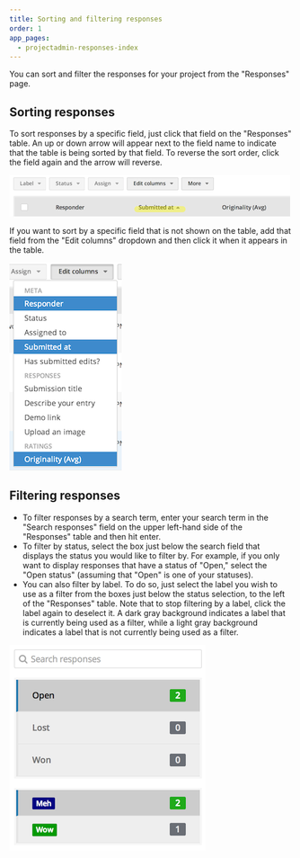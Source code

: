 ```yaml
---
title: Sorting and filtering responses
order: 1
app_pages:
  - projectadmin-responses-index
---
```


You can sort and filter the responses for your project from the "Responses" page.

## Sorting responses

To sort responses by a specific field, just click that field on the "Responses" table. An up or down arrow will appear next to the field name to indicate that the table is being sorted by that field. To reverse the sort order, click the field again and the arrow will reverse.

![sort responses](../images/screenshot_sort_responses.png)

If you want to sort by a specific field that is not shown on the table, add that field from the "Edit columns" dropdown and then click it when it appears in the table.

![edit columns](../images/screenshot_edit_columns.png)

## Filtering responses

- To filter responses by a search term, enter your search term in the "Search responses" field on the upper left-hand side of the "Responses" table and then hit enter.
- To filter by status, select the box just below the search field that displays the status you would like to filter by. For example, if you only want to display responses that have a status of "Open," select the "Open status" (assuming that "Open" is one of your statuses).
- You can also filter by label. To do so, just select the label you wish to use as a filter from the boxes just below the status selection, to the left of the "Responses" table. Note that to stop filtering by a label, click the label again to deselect it. A dark gray background indicates a label that is currently being used as a filter, while a light gray background indicates a label that is not currently being used as a filter.

![filter responses](../images/screenshot_filter_responses.png)
